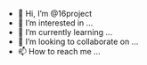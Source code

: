 - 👋 Hi, I’m @16project
- 👀 I’m interested in ...
- 🌱 I’m currently learning ...
- 💞️ I’m looking to collaborate on ...
- 📫 How to reach me ...

<!---
16project/16project is a ✨ special ✨ repository because its `README.md` (this file) appears on your GitHub profile.
You can click the Preview link to take a look at your changes.
--->

